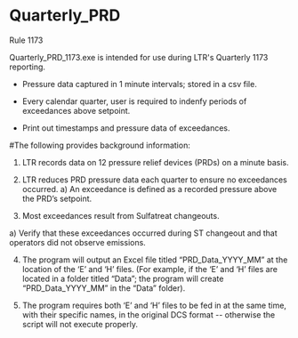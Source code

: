 # Quarterly_PRD
Rule 1173

Quarterly_PRD_1173.exe is intended for use during LTR's Quarterly 1173 reporting.

- Pressure data captured in 1 minute intervals; stored in a csv file.

- Every calendar quarter, user is required to indenfy periods of exceedances above setpoint.

- Print out timestamps and pressure data of exceedances.

#The following provides background information:

1) LTR records data on 12 pressure relief devices (PRDs) on a minute basis.

2) LTR reduces PRD pressure data each quarter to ensure no exceedances occurred.
	a) An exceedance is defined as a recorded pressure above the PRD’s setpoint.

3) Most exceedances result from Sulfatreat changeouts. 
  
  a) Verify that these exceedances occurred during ST changeout and that operators did not observe emissions.

4) The program will output an Excel file titled “PRD_Data_YYYY_MM” at the location of the ‘E’ and ‘H’ files. (For example, if the ‘E’ and ‘H’ files are located in a folder titled “Data”; the program will create “PRD_Data_YYYY_MM” in the “Data” folder).

5) The program requires both ‘E’ and ‘H’ files to be fed in at the same time, with their specific names, in the original DCS format -- otherwise the script will not execute properly.


